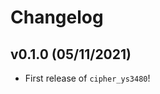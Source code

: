 # Changelog

<!--next-version-placeholder-->

## v0.1.0 (05/11/2021)

- First release of `cipher_ys3480`!